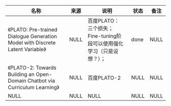 |名称  |  来源   | 说明  |状态   | 备注  |
|  ----  | ----  |----  | ----  |----  |
| 《PLATO: Pre-trained Dialogue Generation Model with Discrete Latent Variable》  | NULL |百度PLATO：<br/>三个损失；<br/>Fine-tuning阶段可以使用强化学习（只是设想？）； |done |NULL|
| 《PLATO-2: Towards Building an Open-Domain Chatbot via Curriculum Learning》  | NULL |百度PLATO-2 |NULL |NULL |
| NULL  | NULL |NULL |NULL |NULL |
